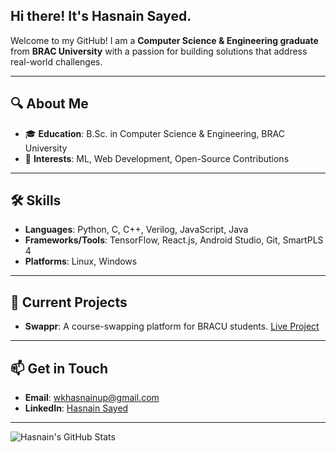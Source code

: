 ## Hi there! It's **Hasnain Sayed**.

Welcome to my GitHub! I am a **Computer Science & Engineering graduate** from **BRAC University** with a passion for building solutions that address real-world challenges.

---

## 🔍 **About Me**
- 🎓 **Education**: B.Sc. in Computer Science & Engineering, BRAC University
- 💼 **Interests**: ML, Web Development, Open-Source Contributions

---

## 🛠 **Skills**
- **Languages**: Python, C, C++, Verilog, JavaScript, Java
- **Frameworks/Tools**: TensorFlow, React.js, Android Studio, Git, SmartPLS 4
- **Platforms**: Linux, Windows

---

## 🔧 **Current Projects**
- **Swappr**: A course-swapping platform for BRACU students. [Live Project](https://swappr-bracu.web.app)

---

## 📫 **Get in Touch**
- **Email**: wkhasnainup@gmail.com
- **LinkedIn**: [Hasnain Sayed](https://www.linkedin.com/in/has9sayed)

---

![Hasnain's GitHub Stats](https://github-readme-stats.vercel.app/api?username=has9sayed&show_icons=true&theme=github_dark)
